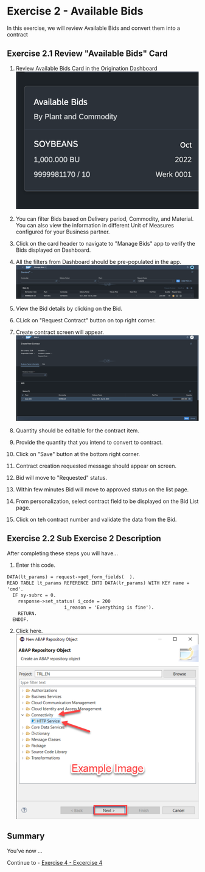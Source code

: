 # Exercise 2 - Available Bids

In this exercise, we will review Available Bids and convert them into a contract

## Exercise 2.1 Review "Available Bids" Card 



1. Review Available Bids Card in the Origination Dashboard
<br>![](/exercises/ex3/images/Ex_3_1_3_Image.png)

2.	You can filter Bids based on Delivery period, Commodity, and Material. You can also view the information in different Unit of Measures configured for your Business partner.
3.  Click on the card header to navigate to "Manage Bids" app to verify the Bids displayed on Dashboard.
4.  All the filters from Dashboard should be pre-populated in the app.
<br>![](/exercises/ex3/images/Ex_3_1_1_Image.png)

5. View the Bid details by clicking on the Bid.
6. CLick on "Request Contract" button on top right corner.
7. Create contract screen will appear.
<br>![](/exercises/ex3/images/Ex_3_1_2_Image.png)

8. Quantity should be editable for the contract item.
9. Provide the quantity that you intend to convert to contract.
10. Click on "Save" button at the bottom right corner.
11. Contract creation requested message should appear on screen.
12. Bid will move to "Requested" status.
13. WIthin few minutes Bid will move to approved status on the list page.
14. From personalization, select contract field to be displayed on the Bid List page.
15. Click on teh contract number and validate the data from the Bid.

## Exercise 2.2 Sub Exercise 2 Description

After completing these steps you will have...

1.	Enter this code.
```abap
DATA(lt_params) = request->get_form_fields(  ).
READ TABLE lt_params REFERENCE INTO DATA(lr_params) WITH KEY name = 'cmd'.
  IF sy-subrc = 0.
    response->set_status( i_code = 200
                     i_reason = 'Everything is fine').
    RETURN.
  ENDIF.

```

2.	Click here.
<br>![](/exercises/ex2/images/02_02_0010.png)

## Summary

You've now ...

Continue to - [Exercise 4 - Excercise 4 ](../ex4/README.md)


